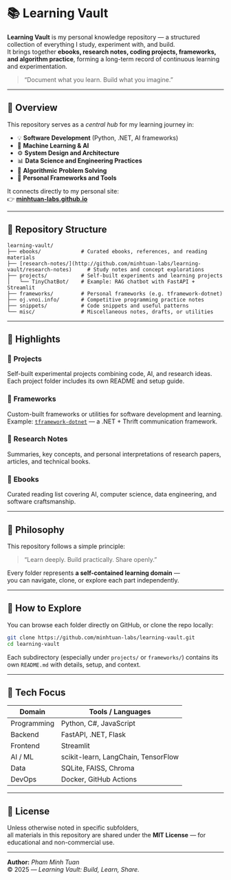 # 📚 Learning Vault

**Learning Vault** is my personal knowledge repository — a structured collection of everything I study, experiment with, and build.  
It brings together **ebooks, research notes, coding projects, frameworks, and algorithm practice**, forming a long-term record of continuous learning and experimentation.

> “Document what you learn. Build what you imagine.”

---

## 🧭 Overview

This repository serves as a *central hub* for my learning journey in:
- 💡 **Software Development** (Python, .NET, AI frameworks)
- 🧠 **Machine Learning & AI**
- ⚙️ **System Design and Architecture**
- 📊 **Data Science and Engineering Practices**
- 🧩 **Algorithmic Problem Solving**
- 🧱 **Personal Frameworks and Tools**

It connects directly to my personal site:  
👉 [**minhtuan-labs.github.io**](https://minhtuan-labs.github.io)

---

## 📂 Repository Structure

```text
learning-vault/
├── ebooks/             # Curated ebooks, references, and reading materials
├── [research-notes/](http://github.com/minhtuan-labs/learning-vault/research-notes)     # Study notes and concept explorations
├── projects/           # Self-built experiments and learning projects
│   └── TinyChatBot/    # Example: RAG chatbot with FastAPI + Streamlit
├── frameworks/         # Personal frameworks (e.g. tframework-dotnet)
├── oj.vnoi.info/       # Competitive programming practice notes
├── snippets/           # Code snippets and useful patterns
└── misc/               # Miscellaneous notes, drafts, or utilities
```

---

## 🧩 Highlights

### 🔹 **Projects**
Self-built experimental projects combining code, AI, and research ideas.  
Each project folder includes its own README and setup guide.

### 🔹 **Frameworks**
Custom-built frameworks or utilities for software development and learning.  
Example: [`tframework-dotnet`](frameworks/tframework-dotnet) — a .NET + Thrift communication framework.

### 🔹 **Research Notes**
Summaries, key concepts, and personal interpretations of research papers, articles, and technical books.

### 🔹 **Ebooks**
Curated reading list covering AI, computer science, data engineering, and software craftsmanship.

---

## 🧠 Philosophy

This repository follows a simple principle:
> “Learn deeply. Build practically. Share openly.”

Every folder represents **a self-contained learning domain** —  
you can navigate, clone, or explore each part independently.

---

## 🚀 How to Explore

You can browse each folder directly on GitHub, or clone the repo locally:
```bash
git clone https://github.com/minhtuan-labs/learning-vault.git
cd learning-vault
```

Each subdirectory (especially under `projects/` or `frameworks/`) contains its own `README.md` with details, setup, and context.

---

## 🧰 Tech Focus

| Domain | Tools / Languages |
|--------|-------------------|
| Programming | Python, C#, JavaScript |
| Backend | FastAPI, .NET, Flask |
| Frontend | Streamlit |
| AI / ML | scikit-learn, LangChain, TensorFlow |
| Data | SQLite, FAISS, Chroma |
| DevOps | Docker, GitHub Actions |

---

## 📜 License

Unless otherwise noted in specific subfolders,  
all materials in this repository are shared under the **MIT License** — for educational and non-commercial use.

---

**Author:** *Pham Minh Tuan*  
© 2025 — *Learning Vault: Build, Learn, Share.*
